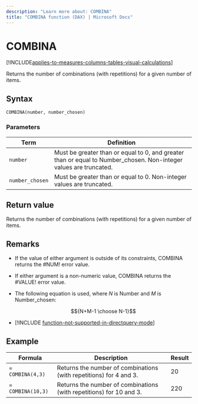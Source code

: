 ```yaml
---
description: "Learn more about: COMBINA"
title: "COMBINA function (DAX) | Microsoft Docs"
---
```


# COMBINA

[!INCLUDE[applies-to-measures-columns-tables-visual-calculations](includes/applies-to-measures-columns-tables-visual-calculations.md)]

Returns the number of combinations (with repetitions) for a given number of items.  
  
## Syntax  
  
```dax
COMBINA(number, number_chosen)  
```
  
### Parameters  
  
|Term|Definition|  
|--------|--------------|  
|`number`|Must be greater than or equal to 0, and greater than or equal to Number_chosen. Non-integer values are truncated.|  
|`number_chosen`|Must be greater than or equal to 0. Non-integer values are truncated.|  
  
## Return value

Returns the number of combinations (with repetitions) for a given number of items.  
  
## Remarks

- If the value of either argument is outside of its constraints, COMBINA returns the #NUM! error value.  

- If either argument is a non-numeric value, COMBINA returns the #VALUE! error value.  

- The following equation is used, where $N$ is Number and $M$ is Number_chosen:  

    $${N+M-1 \choose N-1}$$

- [!INCLUDE [function-not-supported-in-directquery-mode](includes/function-not-supported-in-directquery-mode.md)]

## Example  
  
|Formula|Description|Result|  
|-----------|---------------|----------|  
|`= COMBINA(4,3)`|Returns the number of combinations (with repetitions) for 4 and 3.|20|  
|`= COMBINA(10,3)`|Returns the number of combinations (with repetitions) for 10 and 3.|220|  
